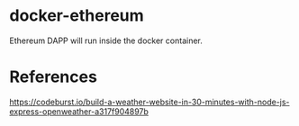 # docker-ethereum
Ethereum DAPP will run inside the docker container.

# References
https://codeburst.io/build-a-weather-website-in-30-minutes-with-node-js-express-openweather-a317f904897b